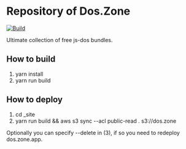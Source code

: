 # Repository of Dos.Zone

[![Build](https://github.com/js-dos/repository/actions/workflows/yarn-build.yml/badge.svg)](https://github.com/js-dos/repository/actions/workflows/yarn-build.yml)

Ultimate collection of free js-dos bundles.

## How to build

1. yarn install
2. yarn run build

## How to deploy

1. cd _site
2. yarn run build && aws s3 sync --acl public-read . s3://dos.zone

Optionally you can specify --delete in (3), if so you need to redeploy dos.zone.app.
